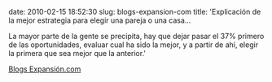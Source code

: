 date: 2010-02-15 18:52:30
slug: blogs-expansion-com
title: 'Explicación de la mejor estrategia para elegir una pareja o una casa…

  La mayor parte de la gente se precipita, hay que dejar pasar el 37% primero de las
  oportunidades, evaluar cual ha sido la mejor, y a partir de ahí, elegir la primera
  que sea mejor que la anterior.'

[Blogs Expansión.com](http://blogs.expansion.com/blogs/web/conthe.html?opcion=1&codPost=56226)

